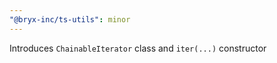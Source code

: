 ```yaml
---
"@bryx-inc/ts-utils": minor
---
```


Introduces `ChainableIterator` class and `iter(...)` constructor
